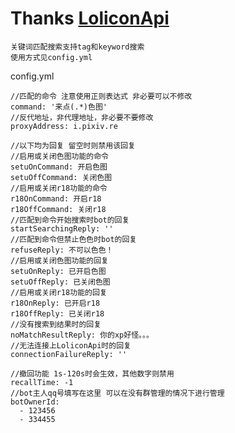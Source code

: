 # Thanks [LoliconApi](api.lolicon.app)
    
    关键词匹配搜索支持tag和keyword搜索
    使用方式见config.yml

config.yml
    
    //匹配的命令 注意使用正则表达式 非必要可以不修改
    command: '来点(.*)色图'
    //反代地址，非代理地址，非必要不要修改
    proxyAddress: i.pixiv.re
    
    //以下均为回复 留空时则禁用该回复
    //启用或关闭色图功能的命令
    setuOnCommand: 开启色图
    setuOffCommand: 关闭色图
    //启用或关闭r18功能的命令
    r18OnCommand: 开启r18
    r18OffCommand: 关闭r18
    //匹配到命令开始搜索时bot的回复
    startSearchingReply: ''
    //匹配到命令但禁止色色时bot的回复
    refuseReply: 不可以色色！
    //启用或关闭色图功能的回复
    setuOnReply: 已开启色图
    setuOffReply: 已关闭色图
    //启用或关闭r18功能的回复
    r18OnReply: 已开启r18
    r18OffReply: 已关闭r18
    //没有搜索到结果时的回复
    noMatchResultReply: 你的xp好怪。。。
    //无法连接上LoliconApi时的回复
    connectionFailureReply: ''
    
    //撤回功能 1s-120s时会生效，其他数字则禁用
    recallTime: -1
    //bot主人qq号填写在这里 可以在没有群管理的情况下进行管理
    botOwnerId: 
      - 123456
      - 334455
